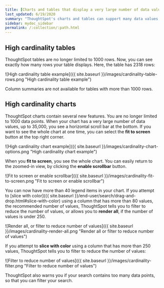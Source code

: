 ```yaml
---
title: [Charts and tables that display a very large number of data values]
last_updated: 6/19/2020
summary: "ThoughtSpot's charts and tables can support many data values, and you can easily understand how much of the data your chart or table displays."
sidebar: mydoc_sidebar
permalink: /:collection/:path.html
---
```


## High cardinality tables

ThoughtSpot tables are no longer limited to 1000 rows. Now, you can see exactly how many rows your table displays. Here, the table has 2318 rows:

![High cardinality table example]({{ site.baseurl }}/images/cardinality-table-rows.png "High cardinality table example")

Column summaries are not available for tables with more than 1000 rows. 

## High cardinality charts

ThoughtSpot charts contain several new features. You are no longer limited to 1000 data points. When your chart has a very large number of data values, up to 35,000, you see a horizontal scroll bar at the bottom. If you want to see the whole chart at one time, you can select the **fit to screen** button at the top right corner.

![High cardinality chart example]({{ site.baseurl }}/images/cardinality-chart-options.png "High cardinality chart example")

When you **fit to screen**, you see the whole chart. You can easily return to the zoomed-in view, by clicking the **enable scrollbar** button.

![Fit to screen or enable scrollbar]({{ site.baseurl }}/images/cardinality-fit-to-screen.png "Fit to screen or enable scrollbar")

You can now have more than 40 legend items in your chart. If you attempt to [slice with color]({{ site.baseurl }}/end-user/search/drag-and-drop.html#slice-with-color) using a column that has more than 80 values, the recommended number of values, ThoughtSpot tells you to filter to reduce the number of values, or allows you to **render all**, if the number of values is under 250.

![Render all, or filter to reduce number of values]({{ site.baseurl }}/images/cardinality-render-all.png "Render all or filter to reduce number of values")

If you attempt to **slice with color** using a column that has more than 250 values, ThoughtSpot tells you to filter to reduce the number of values:

![Filter to reduce number of values]({{ site.baseurl }}/images/cardinality-filter.png "Filter to reduce number of values")

ThoughtSpot also warns you if your search contains too many data points, so that you can filter your search.
